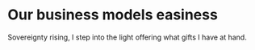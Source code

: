# Our business models easiness

Sovereignty rising, I step into the light offering what gifts I have at hand.

